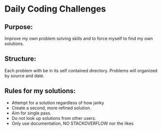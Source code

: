 # Daily Coding Challenges

## Purpose:
Improve my own problem solving skills and to force myself to find my own solutions.

## Structure:
Each problem with be in its self contained directory.
Problems will organized by source and date.

## Rules for my solutions:
 - Attempt for a solution regardless of how janky
 - Create a second, more refined solution.
 - Aim for single pass.
 - Do not look up solutions from other users.
 - Only use documentation, NO STACKOVERFLOW nor the likes
